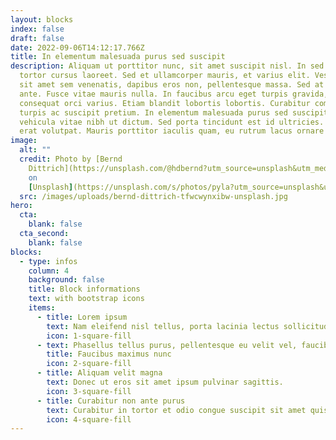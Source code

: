 ```yaml
---
layout: blocks
index: false
draft: false
date: 2022-09-06T14:12:17.766Z
title: In elementum malesuada purus sed suscipit
description: Aliquam ut porttitor nunc, sit amet suscipit nisl. In sed est vitae
  tortor cursus laoreet. Sed et ullamcorper mauris, et varius elit. Vestibulum
  sit amet sem venenatis, dapibus eros non, pellentesque massa. Sed at fringilla
  ante. Fusce vitae mauris nulla. In faucibus arcu eget turpis gravida, ut
  consequat orci varius. Etiam blandit lobortis lobortis. Curabitur commodo
  turpis ac suscipit pretium. In elementum malesuada purus sed suscipit. Duis
  vehicula vitae nibh ut dictum. Sed porta tincidunt est id ultricies. Aliquam
  erat volutpat. Mauris porttitor iaculis quam, eu rutrum lacus ornare id.
image:
  alt: ""
  credit: Photo by [Bernd
    Dittrich](https://unsplash.com/@hdbernd?utm_source=unsplash&utm_medium=referral&utm_content=creditCopyText)
    on
    [Unsplash](https://unsplash.com/s/photos/pyla?utm_source=unsplash&utm_medium=referral&utm_content=creditCopyText)
  src: /images/uploads/bernd-dittrich-tfwcwynxibw-unsplash.jpg
hero:
  cta:
    blank: false
  cta_second:
    blank: false
blocks:
  - type: infos
    column: 4
    background: false
    title: Block informations
    text: with bootstrap icons
    items:
      - title: Lorem ipsum
        text: Nam eleifend nisl tellus, porta lacinia lectus sollicitudin non.
        icon: 1-square-fill
      - text: Phasellus tellus purus, pellentesque eu velit vel, faucibus maximus nunc
        title: Faucibus maximus nunc
        icon: 2-square-fill
      - title: Aliquam velit magna
        text: Donec ut eros sit amet ipsum pulvinar sagittis.
        icon: 3-square-fill
      - title: Curabitur non ante purus
        text: Curabitur in tortor et odio congue suscipit sit amet quis purus.
        icon: 4-square-fill
---
```

